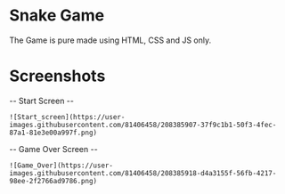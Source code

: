 # Snake Game
 The Game is pure made using HTML, CSS and JS only.
 
# Screenshots

  -- Start Screen --

    ![Start_screen](https://user-images.githubusercontent.com/81406458/208385907-37f9c1b1-50f3-4fec-87a1-81e3e00a997f.png)

  -- Game Over Screen --

    ![Game_Over](https://user-images.githubusercontent.com/81406458/208385918-d4a3155f-56fb-4217-98ee-2f2766ad9786.png)
